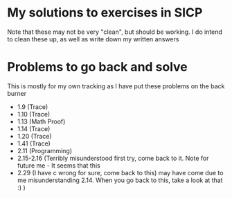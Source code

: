 # My solutions to exercises in SICP
Note that these may not be very "clean", but should be working. 
I do intend to clean these up, as well as write down my written answers
# Problems to go back and solve
This is mostly for my own tracking as I have put these problems on the back burner
- 1.9 (Trace)
- 1.10 (Trace)
- 1.13 (Math Proof)
- 1.14 (Trace)
- 1.20 (Trace)
- 1.41 (Trace)
- 2.11 (Programming)
- 2.15-2.16 (Terribly misunderstood first try, come back to it. Note for future me - It seems that this 
- 2.29 (I have c wrong for sure, come back to this)
may have come due to me misunderstanding 2.14. When you go back to this, take a look at that :) ) 
